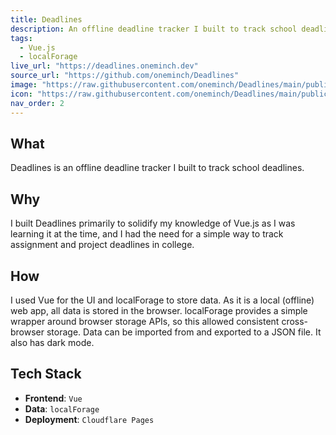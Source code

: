 ```yaml
---
title: Deadlines
description: An offline deadline tracker I built to track school deadlines
tags:
  - Vue.js
  - localForage
live_url: "https://deadlines.oneminch.dev"
source_url: "https://github.com/oneminch/Deadlines"
image: "https://raw.githubusercontent.com/oneminch/Deadlines/main/public/screenshot.png"
icon: "https://raw.githubusercontent.com/oneminch/Deadlines/main/public/logo.svg"
nav_order: 2
---
```


## What

Deadlines is an offline deadline tracker I built to track school deadlines.

## Why

I built Deadlines primarily to solidify my knowledge of Vue.js as I was learning it at the time, and I had the need for a simple way to track assignment and project deadlines in college.

## How

I used Vue for the UI and localForage to store data. As it is a local (offline) web app, all data is stored in the browser. localForage provides a simple wrapper around browser storage APIs, so this allowed consistent cross-browser storage. Data can be imported from and exported to a JSON file. It also has dark mode.

## Tech Stack

- **Frontend**: `Vue`
- **Data**: `localForage`
- **Deployment**: `Cloudflare Pages`

